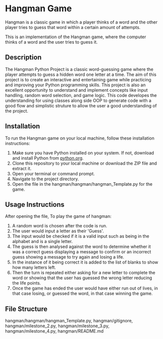 # **Hangman Game**
Hangman is a classic game in which a player thinks of a word and the other player tries to guess that word within a certain amount of attempts.

This is an implementation of the Hangman game, where the computer thinks of a word and the user tries to guess it. 

## Description
The Hangman Python Project is a classic word-guessing game where the player attempts to guess a hidden word one letter at a time. The aim of this project is to create an interactive and entertaining game while practicing and improving your Python programming skills. This project is also an excellent opportunity to understand and implement concepts like input handling, random word selection, and game logic. This code developes the understanding for using classes along side OOP to generate code with a good flow and simplistic struture to allow the user a good understanding of the project.

## Installation
To run the Hangman game on your local machine, follow these installation instructions:
1. Make sure you have Python installed on your system. If not, download and install Python from [python.org](https://www.python.org/).
2. Clone this repository to your local machine or download the ZIP file and extract it.
3. Open your terminal or command prompt.
4. Navigate to the project directory.
5. Open the file in the hangman/hangman/hangman_Template.py for the game.

## Usage Instructions
After opening the file, To play the game of hangman:
1. A random word is chosen after the code is run.
2. The user would input a letter as their 'Guess'.
3. The input would be checked if it is a valid input such as being in the alphabet and is a single letter.
4. The guess is then analysed against the word to determine whether it was a correct guess displaying a message to confirm or an incorrect guess showing a message to try again and losing a life.
5. In the instance of it being correct it is added to the list of blanks to show how many letters left.
6. Then the turn is repeated either asking for a new letter to complete the word or showing that the user has guessed the wrong letter reducing the life points.
7. Once the game has ended the user would have either run out of lives, in that case losing, or guessed the word, in that case winning the game.

## File Structure
hangman/hangman/hangman_Template.py,
hangman/gitignore,
hangman/milestone_2.py,
hangman/milestone_3.py,
hangman/milestone_4.py,
hangman/README.md